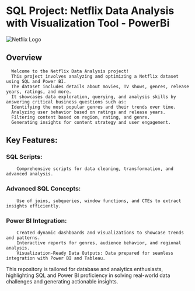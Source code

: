 # SQL Project: Netflix Data Analysis with Visualization Tool - PowerBi

![Netflix Logo]()
## Overview
      Welcome to the Netflix Data Analysis project! 
      This project involves analyzing and optimizing a Netflix dataset using SQL and Power BI. 
      The dataset includes details about movies, TV shows, genres, release years, ratings, and more. 
      It showcases data exploration, querying, and analysis skills by answering critical business questions such as:
      Identifying the most popular genres and their trends over time.
      Analyzing user behavior based on ratings and release years.
      Filtering content based on region, rating, and genre.
      Generating insights for content strategy and user engagement.

## Key Features:
  ### SQL Scripts: 
        Comprehensive scripts for data cleaning, transformation, and advanced analysis.
  ### Advanced SQL Concepts: 
        Use of joins, subqueries, window functions, and CTEs to extract insights efficiently.
  ### Power BI Integration:
        Created dynamic dashboards and visualizations to showcase trends and patterns.
        Interactive reports for genres, audience behavior, and regional analysis.
        Visualization-Ready Data Outputs: Data prepared for seamless integration with Power BI and Tableau.

This repository is tailored for database and analytics enthusiasts, highlighting SQL and Power BI proficiency in solving real-world data challenges and generating actionable insights.
